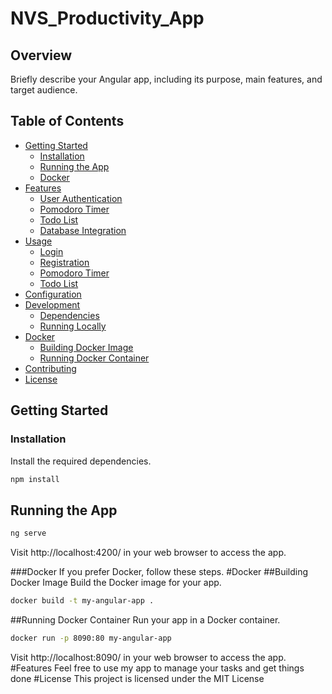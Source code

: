 # NVS_Productivity_App
## Overview

Briefly describe your Angular app, including its purpose, main features, and target audience.

## Table of Contents

- [Getting Started](#getting-started)
  - [Installation](#installation)
  - [Running the App](#running-the-app)
  - [Docker](#docker)
- [Features](#features)
  - [User Authentication](#user-authentication)
  - [Pomodoro Timer](#pomodoro-timer)
  - [Todo List](#todo-list)
  - [Database Integration](#database-integration)
- [Usage](#usage)
  - [Login](#login)
  - [Registration](#registration)
  - [Pomodoro Timer](#pomodoro-timer-usage)
  - [Todo List](#todo-list-usage)
- [Configuration](#configuration)
- [Development](#development)
  - [Dependencies](#dependencies)
  - [Running Locally](#running-locally)
- [Docker](#docker)
  - [Building Docker Image](#building-docker-image)
  - [Running Docker Container](#running-docker-container)
- [Contributing](#contributing)
- [License](#license)

## Getting Started

### Installation

Install the required dependencies.

```bash
npm install
```
## Running the App
```bash
ng serve
```
Visit http://localhost:4200/ in your web browser to access the app.

###Docker
If you prefer Docker, follow these steps.
#Docker
##Building Docker Image
Build the Docker image for your app.

```bash
docker build -t my-angular-app .
```
##Running Docker Container
Run your app in a Docker container.
```bash
docker run -p 8090:80 my-angular-app
```
Visit http://localhost:8090/ in your web browser to access the app.
#Features
Feel free to use my app to manage your tasks and get things done 
#License
This project is licensed under the MIT License











